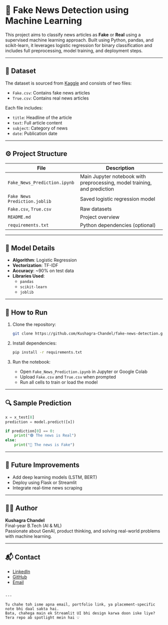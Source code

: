# 📰 Fake News Detection using Machine Learning

This project aims to classify news articles as **Fake** or **Real** using a supervised machine learning approach. Built using Python, pandas, and scikit-learn, it leverages logistic regression for binary classification and includes full preprocessing, model training, and deployment steps.

---

## 📂 Dataset

The dataset is sourced from [Kaggle](https://www.kaggle.com/clmentbisaillon/fake-and-real-news-dataset) and consists of two files:

- `Fake.csv`: Contains fake news articles
- `True.csv`: Contains real news articles

Each file includes:
- `title`: Headline of the article  
- `text`: Full article content  
- `subject`: Category of news  
- `date`: Publication date  

---

## ⚙️ Project Structure

| File | Description |
|------|-------------|
| `Fake_News_Prediction.ipynb` | Main Jupyter notebook with preprocessing, model training, and prediction |
| `Fake News Prediction.joblib` | Saved logistic regression model |
| `Fake.csv`, `True.csv` | Raw datasets |
| `README.md` | Project overview |
| `requirements.txt` | Python dependencies (optional)

---

## 🧠 Model Details

- **Algorithm**: Logistic Regression  
- **Vectorization**: TF-IDF  
- **Accuracy**: ~90% on test data  
- **Libraries Used**:
  - `pandas`
  - `scikit-learn`
  - `joblib`

---

## 🚀 How to Run

1. Clone the repository:
   ```bash
   git clone https://github.com/Kushagra-Chandel/fake-news-detection.git
   ```

2. Install dependencies:
   ```bash
   pip install -r requirements.txt
   ```

3. Run the notebook:
   - Open `Fake_News_Prediction.ipynb` in Jupyter or Google Colab
   - Upload `Fake.csv` and `True.csv` when prompted
   - Run all cells to train or load the model

---

## 🔍 Sample Prediction

```python
x = x_test[8]
prediction = model.predict([x])

if prediction[0] == 0:
    print("🟢 The news is Real")
else:
    print("🔴 The news is Fake")
```

---

## 📌 Future Improvements

- Add deep learning models (LSTM, BERT)
- Deploy using Flask or Streamlit
- Integrate real-time news scraping

---

## 🙋‍♂️ Author

**Kushagra Chandel**  
Final-year B.Tech (AI & ML)  
Passionate about GenAI, product thinking, and solving real-world problems with machine learning.

---

## 📬 Contact

- [LinkedIn](https://www.linkedin.com/in/kushagra-chandel)
- [GitHub](https://github.com/Kushagra-Chandel)
- [Email](chandelkushagra@gmail.com)
```

---

Tu chahe toh isme apna email, portfolio link, ya placement-specific note bhi daal sakta hai.  
Bata, chahega main ek Streamlit UI bhi design karwa doon iske liye? Tera repo ab spotlight mein hai 💡
